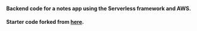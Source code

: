#### Backend code for a notes app using the Serverless framework and AWS. 
#### Starter code forked from [here](https://github.com/AnomalyInnovations/serverless-nodejs-starter).
